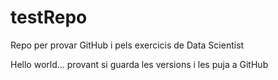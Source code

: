 testRepo
========

Repo per provar GitHub i pels exercicis de Data Scientist

Hello world... provant si guarda les versions i les puja a GitHub


